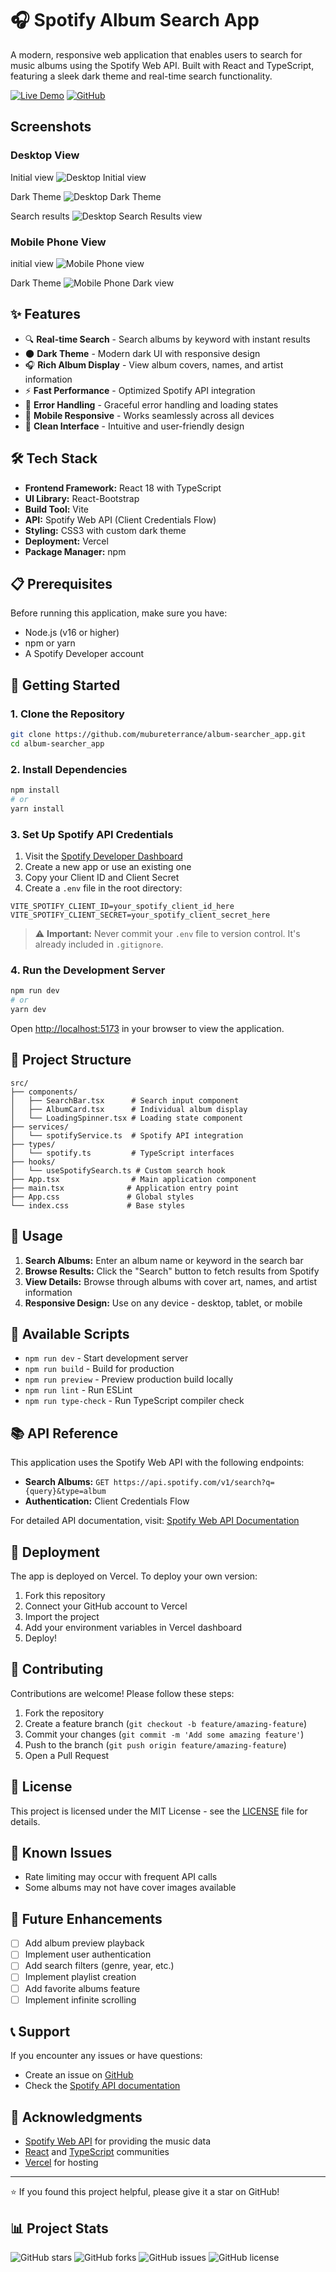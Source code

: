 # 🎧 Spotify Album Search App

A modern, responsive web application that enables users to search for music albums using the Spotify Web API. Built with React and TypeScript, featuring a sleek dark theme and real-time search functionality.

[![Live Demo](https://img.shields.io/badge/Live%20Demo-album--searcher--app.vercel.app-blue?style=for-the-badge)](https://album-searcher-app.vercel.app/)
[![GitHub](https://img.shields.io/badge/GitHub-Repository-black?style=for-the-badge&logo=github)](https://github.com/mubureterrance/album-searcher_app)

## Screenshots

### Desktop View

Initial view
![Desktop Initial view](./public/screenshots/Desktop-Light-theme.PNG)

Dark Theme
![Desktop Dark Theme](./public/screenshots/Desktop-Dark-theme.PNG)

Search results
![Desktop Search Results view](./public/screenshots/Desktop-Searcch-Results.PNG)

### Mobile Phone View

initial view
![Mobile Phone view](./public/screenshots/Mobile-View.png)

Dark Theme
![Mobile Phone Dark view](./public/screenshots/Mobile-Dark-Mode.png)

## ✨ Features

- 🔍 **Real-time Search** - Search albums by keyword with instant results
- 🌑 **Dark Theme** - Modern dark UI with responsive design
- 🎧 **Rich Album Display** - View album covers, names, and artist information
- ⚡ **Fast Performance** - Optimized Spotify API integration
- 🚫 **Error Handling** - Graceful error handling and loading states
- 📱 **Mobile Responsive** - Works seamlessly across all devices
- 🎨 **Clean Interface** - Intuitive and user-friendly design

## 🛠️ Tech Stack

- **Frontend Framework:** React 18 with TypeScript
- **UI Library:** React-Bootstrap
- **Build Tool:** Vite
- **API:** Spotify Web API (Client Credentials Flow)
- **Styling:** CSS3 with custom dark theme
- **Deployment:** Vercel
- **Package Manager:** npm

## 📋 Prerequisites

Before running this application, make sure you have:

- Node.js (v16 or higher)
- npm or yarn
- A Spotify Developer account

## 🚀 Getting Started

### 1. Clone the Repository

```bash
git clone https://github.com/mubureterrance/album-searcher_app.git
cd album-searcher_app
```

### 2. Install Dependencies

```bash
npm install
# or
yarn install
```

### 3. Set Up Spotify API Credentials

1. Visit the [Spotify Developer Dashboard](https://developer.spotify.com/dashboard/)
2. Create a new app or use an existing one
3. Copy your Client ID and Client Secret
4. Create a `.env` file in the root directory:

```env
VITE_SPOTIFY_CLIENT_ID=your_spotify_client_id_here
VITE_SPOTIFY_CLIENT_SECRET=your_spotify_client_secret_here
```

> ⚠️ **Important:** Never commit your `.env` file to version control. It's already included in `.gitignore`.

### 4. Run the Development Server

```bash
npm run dev
# or
yarn dev
```

Open [http://localhost:5173](http://localhost:5173) in your browser to view the application.

## 📁 Project Structure

```
src/
├── components/
│   ├── SearchBar.tsx      # Search input component
│   ├── AlbumCard.tsx      # Individual album display
│   └── LoadingSpinner.tsx # Loading state component
├── services/
│   └── spotifyService.ts  # Spotify API integration
├── types/
│   └── spotify.ts         # TypeScript interfaces
├── hooks/
│   └── useSpotifySearch.ts # Custom search hook
├── App.tsx                # Main application component
├── main.tsx              # Application entry point
├── App.css               # Global styles
└── index.css             # Base styles
```

## 🎯 Usage

1. **Search Albums:** Enter an album name or keyword in the search bar
2. **Browse Results:** Click the "Search" button to fetch results from Spotify
3. **View Details:** Browse through albums with cover art, names, and artist information
4. **Responsive Design:** Use on any device - desktop, tablet, or mobile

## 🔧 Available Scripts

- `npm run dev` - Start development server
- `npm run build` - Build for production
- `npm run preview` - Preview production build locally
- `npm run lint` - Run ESLint
- `npm run type-check` - Run TypeScript compiler check

## 📚 API Reference

This application uses the Spotify Web API with the following endpoints:

- **Search Albums:** `GET https://api.spotify.com/v1/search?q={query}&type=album`
- **Authentication:** Client Credentials Flow

For detailed API documentation, visit: [Spotify Web API Documentation](https://developer.spotify.com/documentation/web-api/)

## 🚀 Deployment

The app is deployed on Vercel. To deploy your own version:

1. Fork this repository
2. Connect your GitHub account to Vercel
3. Import the project
4. Add your environment variables in Vercel dashboard
5. Deploy!

## 🤝 Contributing

Contributions are welcome! Please follow these steps:

1. Fork the repository
2. Create a feature branch (`git checkout -b feature/amazing-feature`)
3. Commit your changes (`git commit -m 'Add some amazing feature'`)
4. Push to the branch (`git push origin feature/amazing-feature`)
5. Open a Pull Request

## 📝 License

This project is licensed under the MIT License - see the [LICENSE](LICENSE) file for details.

## 🐛 Known Issues

- Rate limiting may occur with frequent API calls
- Some albums may not have cover images available

## 🔮 Future Enhancements

- [ ] Add album preview playback
- [ ] Implement user authentication
- [ ] Add search filters (genre, year, etc.)
- [ ] Implement playlist creation
- [ ] Add favorite albums feature
- [ ] Implement infinite scrolling

## 📞 Support

If you encounter any issues or have questions:

- Create an issue on [GitHub](https://github.com/mubureterrance/album-searcher_app/issues)
- Check the [Spotify API documentation](https://developer.spotify.com/documentation/web-api/)

## 🙏 Acknowledgments

- [Spotify Web API](https://developer.spotify.com/documentation/web-api/) for providing the music data
- [React](https://reactjs.org/) and [TypeScript](https://www.typescriptlang.org/) communities
- [Vercel](https://vercel.com/) for hosting

---

⭐ If you found this project helpful, please give it a star on GitHub!

## 📊 Project Stats

![GitHub stars](https://img.shields.io/github/stars/mubureterrance/album-searcher_app?style=social)
![GitHub forks](https://img.shields.io/github/forks/mubureterrance/album-searcher_app?style=social)
![GitHub issues](https://img.shields.io/github/issues/mubureterrance/album-searcher_app)
![GitHub license](https://img.shields.io/github/license/mubureterrance/album-searcher_app)
